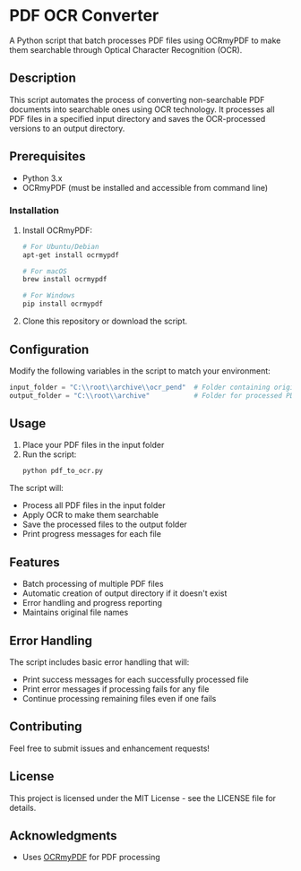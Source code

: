 # PDF OCR Converter

A Python script that batch processes PDF files using OCRmyPDF to make them searchable through Optical Character Recognition (OCR).

## Description

This script automates the process of converting non-searchable PDF documents into searchable ones using OCR technology. It processes all PDF files in a specified input directory and saves the OCR-processed versions to an output directory.

## Prerequisites

- Python 3.x
- OCRmyPDF (must be installed and accessible from command line)

### Installation

1. Install OCRmyPDF:
   ```bash
   # For Ubuntu/Debian
   apt-get install ocrmypdf

   # For macOS
   brew install ocrmypdf

   # For Windows
   pip install ocrmypdf
   ```

2. Clone this repository or download the script.

## Configuration

Modify the following variables in the script to match your environment:

```python
input_folder = "C:\\root\\archive\\ocr_pend"  # Folder containing original PDFs
output_folder = "C:\\root\\archive"           # Folder for processed PDFs
```

## Usage

1. Place your PDF files in the input folder
2. Run the script:
   ```bash
   python pdf_to_ocr.py
   ```

The script will:
- Process all PDF files in the input folder
- Apply OCR to make them searchable
- Save the processed files to the output folder
- Print progress messages for each file

## Features

- Batch processing of multiple PDF files
- Automatic creation of output directory if it doesn't exist
- Error handling and progress reporting
- Maintains original file names

## Error Handling

The script includes basic error handling that will:
- Print success messages for each successfully processed file
- Print error messages if processing fails for any file
- Continue processing remaining files even if one fails

## Contributing

Feel free to submit issues and enhancement requests!

## License

This project is licensed under the MIT License - see the LICENSE file for details.

## Acknowledgments

- Uses [OCRmyPDF](https://github.com/jbarlow83/OCRmyPDF) for PDF processing
